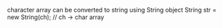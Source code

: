 character array can be converted to string using String object
​
String str = new String(ch);
// ch -> char array